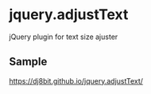 # jquery.adjustText
jQuery plugin for text size ajuster

## Sample
https://dj8bit.github.io/jquery.adjustText/
